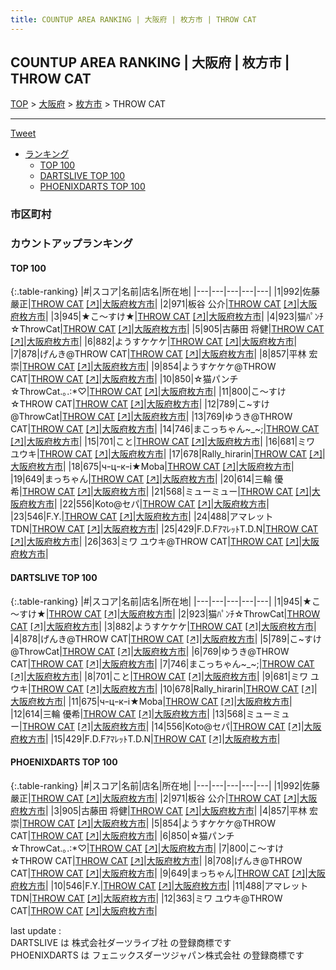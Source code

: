 ```yaml
---
title: COUNTUP AREA RANKING | 大阪府 | 枚方市 | THROW CAT
---
```

## COUNTUP AREA RANKING | 大阪府 | 枚方市 | THROW CAT

[TOP](/darts/rank/) > [大阪府](/darts/rank/大阪府/) > [枚方市](/darts/rank/大阪府/枚方市/) > THROW CAT

___

<a href="https://twitter.com/share?ref_src=twsrc%5Etfw" data-text="COUNTUP AREA RANKING | 大阪府枚方市THROW CAT" class="twitter-share-button" data-hashtags="DARTSLIVE,PHOENIXDARTS,darts,ダーツ" data-show-count="false">Tweet</a>

* [ランキング](#カウントアップランキング)
    * [TOP 100](#top-100)
    * [DARTSLIVE TOP 100](#dartslive-top-100)
    * [PHOENIXDARTS TOP 100](#phoenixdarts-top-100)

### 市区町村

<ul>

</ul>

### カウントアップランキング

#### TOP 100



{:.table-ranking}
|#|スコア|名前|店名|所在地|
|---|---|---|---|---|
|1|992|<span class="rank-name-pd"><span class="pro-icon-pd"></span>佐藤 嚴正</span>|<a href="/darts/rank/shops/94359.html">THROW CAT</a> <a href="https://vs.phoenixdarts.com/jp/shop/shopDetailInfo/s_94359?s_seq=94359">[↗]</a>|<a href="/darts/rank/大阪府/枚方市">大阪府枚方市</a>|
|2|971|<span class="rank-name-pd"><span class="pro-icon-pd"></span>板谷 公介</span>|<a href="/darts/rank/shops/94359.html">THROW CAT</a> <a href="https://vs.phoenixdarts.com/jp/shop/shopDetailInfo/s_94359?s_seq=94359">[↗]</a>|<a href="/darts/rank/大阪府/枚方市">大阪府枚方市</a>|
|3|945|<span class="rank-name-dl">★こ～すけ★</span>|<a href="/darts/rank/shops/14f48d95288a432228032249b44395af.html">THROW CAT</a> <a href="https://search.dartslive.com/jp/shop/14f48d95288a432228032249b44395af">[↗]</a>|<a href="/darts/rank/大阪府/枚方市">大阪府枚方市</a>|
|4|923|<span class="rank-name-dl">猫ﾊﾟﾝﾁ☆ThrowCat</span>|<a href="/darts/rank/shops/14f48d95288a432228032249b44395af.html">THROW CAT</a> <a href="https://search.dartslive.com/jp/shop/14f48d95288a432228032249b44395af">[↗]</a>|<a href="/darts/rank/大阪府/枚方市">大阪府枚方市</a>|
|5|905|<span class="rank-name-pd"><span class="pro-icon-pd"></span>古藤田 将健</span>|<a href="/darts/rank/shops/94359.html">THROW CAT</a> <a href="https://vs.phoenixdarts.com/jp/shop/shopDetailInfo/s_94359?s_seq=94359">[↗]</a>|<a href="/darts/rank/大阪府/枚方市">大阪府枚方市</a>|
|6|882|<span class="rank-name-dl">ようすケケケ</span>|<a href="/darts/rank/shops/14f48d95288a432228032249b44395af.html">THROW CAT</a> <a href="https://search.dartslive.com/jp/shop/14f48d95288a432228032249b44395af">[↗]</a>|<a href="/darts/rank/大阪府/枚方市">大阪府枚方市</a>|
|7|878|<span class="rank-name-dl">げんき@THROW CAT</span>|<a href="/darts/rank/shops/14f48d95288a432228032249b44395af.html">THROW CAT</a> <a href="https://search.dartslive.com/jp/shop/14f48d95288a432228032249b44395af">[↗]</a>|<a href="/darts/rank/大阪府/枚方市">大阪府枚方市</a>|
|8|857|<span class="rank-name-pd"><span class="pro-icon-pd"></span>平林 宏崇</span>|<a href="/darts/rank/shops/94359.html">THROW CAT</a> <a href="https://vs.phoenixdarts.com/jp/shop/shopDetailInfo/s_94359?s_seq=94359">[↗]</a>|<a href="/darts/rank/大阪府/枚方市">大阪府枚方市</a>|
|9|854|<span class="rank-name-pd">ようすケケケ@THROW CAT</span>|<a href="/darts/rank/shops/94359.html">THROW CAT</a> <a href="https://vs.phoenixdarts.com/jp/shop/shopDetailInfo/s_94359?s_seq=94359">[↗]</a>|<a href="/darts/rank/大阪府/枚方市">大阪府枚方市</a>|
|10|850|<span class="rank-name-pd">☆猫パンチ☆ThrowCat.｡.:*♡</span>|<a href="/darts/rank/shops/94359.html">THROW CAT</a> <a href="https://vs.phoenixdarts.com/jp/shop/shopDetailInfo/s_94359?s_seq=94359">[↗]</a>|<a href="/darts/rank/大阪府/枚方市">大阪府枚方市</a>|
|11|800|<span class="rank-name-pd">こ〜すけ☆THROW CAT</span>|<a href="/darts/rank/shops/94359.html">THROW CAT</a> <a href="https://vs.phoenixdarts.com/jp/shop/shopDetailInfo/s_94359?s_seq=94359">[↗]</a>|<a href="/darts/rank/大阪府/枚方市">大阪府枚方市</a>|
|12|789|<span class="rank-name-dl">こ~すけ@ThrowCat</span>|<a href="/darts/rank/shops/14f48d95288a432228032249b44395af.html">THROW CAT</a> <a href="https://search.dartslive.com/jp/shop/14f48d95288a432228032249b44395af">[↗]</a>|<a href="/darts/rank/大阪府/枚方市">大阪府枚方市</a>|
|13|769|<span class="rank-name-dl">ゆうき@THROW CAT</span>|<a href="/darts/rank/shops/14f48d95288a432228032249b44395af.html">THROW CAT</a> <a href="https://search.dartslive.com/jp/shop/14f48d95288a432228032249b44395af">[↗]</a>|<a href="/darts/rank/大阪府/枚方市">大阪府枚方市</a>|
|14|746|<span class="rank-name-dl">まこっちゃん~_~;</span>|<a href="/darts/rank/shops/14f48d95288a432228032249b44395af.html">THROW CAT</a> <a href="https://search.dartslive.com/jp/shop/14f48d95288a432228032249b44395af">[↗]</a>|<a href="/darts/rank/大阪府/枚方市">大阪府枚方市</a>|
|15|701|<span class="rank-name-dl">こと</span>|<a href="/darts/rank/shops/14f48d95288a432228032249b44395af.html">THROW CAT</a> <a href="https://search.dartslive.com/jp/shop/14f48d95288a432228032249b44395af">[↗]</a>|<a href="/darts/rank/大阪府/枚方市">大阪府枚方市</a>|
|16|681|<span class="rank-name-dl">ミワ ユウキ</span>|<a href="/darts/rank/shops/14f48d95288a432228032249b44395af.html">THROW CAT</a> <a href="https://search.dartslive.com/jp/shop/14f48d95288a432228032249b44395af">[↗]</a>|<a href="/darts/rank/大阪府/枚方市">大阪府枚方市</a>|
|17|678|<span class="rank-name-dl">Rally_hirarin</span>|<a href="/darts/rank/shops/14f48d95288a432228032249b44395af.html">THROW CAT</a> <a href="https://search.dartslive.com/jp/shop/14f48d95288a432228032249b44395af">[↗]</a>|<a href="/darts/rank/大阪府/枚方市">大阪府枚方市</a>|
|18|675|<span class="rank-name-dl">чｰцｰкｰi★Moba</span>|<a href="/darts/rank/shops/14f48d95288a432228032249b44395af.html">THROW CAT</a> <a href="https://search.dartslive.com/jp/shop/14f48d95288a432228032249b44395af">[↗]</a>|<a href="/darts/rank/大阪府/枚方市">大阪府枚方市</a>|
|19|649|<span class="rank-name-pd">まっちゃん</span>|<a href="/darts/rank/shops/94359.html">THROW CAT</a> <a href="https://vs.phoenixdarts.com/jp/shop/shopDetailInfo/s_94359?s_seq=94359">[↗]</a>|<a href="/darts/rank/大阪府/枚方市">大阪府枚方市</a>|
|20|614|<span class="rank-name-dl">三輪 優希</span>|<a href="/darts/rank/shops/14f48d95288a432228032249b44395af.html">THROW CAT</a> <a href="https://search.dartslive.com/jp/shop/14f48d95288a432228032249b44395af">[↗]</a>|<a href="/darts/rank/大阪府/枚方市">大阪府枚方市</a>|
|21|568|<span class="rank-name-dl">ミューミュー</span>|<a href="/darts/rank/shops/14f48d95288a432228032249b44395af.html">THROW CAT</a> <a href="https://search.dartslive.com/jp/shop/14f48d95288a432228032249b44395af">[↗]</a>|<a href="/darts/rank/大阪府/枚方市">大阪府枚方市</a>|
|22|556|<span class="rank-name-dl">Koto@セパ</span>|<a href="/darts/rank/shops/14f48d95288a432228032249b44395af.html">THROW CAT</a> <a href="https://search.dartslive.com/jp/shop/14f48d95288a432228032249b44395af">[↗]</a>|<a href="/darts/rank/大阪府/枚方市">大阪府枚方市</a>|
|23|546|<span class="rank-name-pd">F.Y.</span>|<a href="/darts/rank/shops/94359.html">THROW CAT</a> <a href="https://vs.phoenixdarts.com/jp/shop/shopDetailInfo/s_94359?s_seq=94359">[↗]</a>|<a href="/darts/rank/大阪府/枚方市">大阪府枚方市</a>|
|24|488|<span class="rank-name-pd">アマレットTDN</span>|<a href="/darts/rank/shops/94359.html">THROW CAT</a> <a href="https://vs.phoenixdarts.com/jp/shop/shopDetailInfo/s_94359?s_seq=94359">[↗]</a>|<a href="/darts/rank/大阪府/枚方市">大阪府枚方市</a>|
|25|429|<span class="rank-name-dl">F.D.FｱﾏﾚｯﾄT.D.N</span>|<a href="/darts/rank/shops/14f48d95288a432228032249b44395af.html">THROW CAT</a> <a href="https://search.dartslive.com/jp/shop/14f48d95288a432228032249b44395af">[↗]</a>|<a href="/darts/rank/大阪府/枚方市">大阪府枚方市</a>|
|26|363|<span class="rank-name-pd">ミワ ユウキ@THROW CAT</span>|<a href="/darts/rank/shops/94359.html">THROW CAT</a> <a href="https://vs.phoenixdarts.com/jp/shop/shopDetailInfo/s_94359?s_seq=94359">[↗]</a>|<a href="/darts/rank/大阪府/枚方市">大阪府枚方市</a>|


#### DARTSLIVE TOP 100



{:.table-ranking}
|#|スコア|名前|店名|所在地|
|---|---|---|---|---|
|1|945|<span class="rank-name-dl">★こ～すけ★</span>|<a href="/darts/rank/shops/14f48d95288a432228032249b44395af.html">THROW CAT</a> <a href="https://search.dartslive.com/jp/shop/14f48d95288a432228032249b44395af">[↗]</a>|<a href="/darts/rank/大阪府/枚方市">大阪府枚方市</a>|
|2|923|<span class="rank-name-dl">猫ﾊﾟﾝﾁ☆ThrowCat</span>|<a href="/darts/rank/shops/14f48d95288a432228032249b44395af.html">THROW CAT</a> <a href="https://search.dartslive.com/jp/shop/14f48d95288a432228032249b44395af">[↗]</a>|<a href="/darts/rank/大阪府/枚方市">大阪府枚方市</a>|
|3|882|<span class="rank-name-dl">ようすケケケ</span>|<a href="/darts/rank/shops/14f48d95288a432228032249b44395af.html">THROW CAT</a> <a href="https://search.dartslive.com/jp/shop/14f48d95288a432228032249b44395af">[↗]</a>|<a href="/darts/rank/大阪府/枚方市">大阪府枚方市</a>|
|4|878|<span class="rank-name-dl">げんき@THROW CAT</span>|<a href="/darts/rank/shops/14f48d95288a432228032249b44395af.html">THROW CAT</a> <a href="https://search.dartslive.com/jp/shop/14f48d95288a432228032249b44395af">[↗]</a>|<a href="/darts/rank/大阪府/枚方市">大阪府枚方市</a>|
|5|789|<span class="rank-name-dl">こ~すけ@ThrowCat</span>|<a href="/darts/rank/shops/14f48d95288a432228032249b44395af.html">THROW CAT</a> <a href="https://search.dartslive.com/jp/shop/14f48d95288a432228032249b44395af">[↗]</a>|<a href="/darts/rank/大阪府/枚方市">大阪府枚方市</a>|
|6|769|<span class="rank-name-dl">ゆうき@THROW CAT</span>|<a href="/darts/rank/shops/14f48d95288a432228032249b44395af.html">THROW CAT</a> <a href="https://search.dartslive.com/jp/shop/14f48d95288a432228032249b44395af">[↗]</a>|<a href="/darts/rank/大阪府/枚方市">大阪府枚方市</a>|
|7|746|<span class="rank-name-dl">まこっちゃん~_~;</span>|<a href="/darts/rank/shops/14f48d95288a432228032249b44395af.html">THROW CAT</a> <a href="https://search.dartslive.com/jp/shop/14f48d95288a432228032249b44395af">[↗]</a>|<a href="/darts/rank/大阪府/枚方市">大阪府枚方市</a>|
|8|701|<span class="rank-name-dl">こと</span>|<a href="/darts/rank/shops/14f48d95288a432228032249b44395af.html">THROW CAT</a> <a href="https://search.dartslive.com/jp/shop/14f48d95288a432228032249b44395af">[↗]</a>|<a href="/darts/rank/大阪府/枚方市">大阪府枚方市</a>|
|9|681|<span class="rank-name-dl">ミワ ユウキ</span>|<a href="/darts/rank/shops/14f48d95288a432228032249b44395af.html">THROW CAT</a> <a href="https://search.dartslive.com/jp/shop/14f48d95288a432228032249b44395af">[↗]</a>|<a href="/darts/rank/大阪府/枚方市">大阪府枚方市</a>|
|10|678|<span class="rank-name-dl">Rally_hirarin</span>|<a href="/darts/rank/shops/14f48d95288a432228032249b44395af.html">THROW CAT</a> <a href="https://search.dartslive.com/jp/shop/14f48d95288a432228032249b44395af">[↗]</a>|<a href="/darts/rank/大阪府/枚方市">大阪府枚方市</a>|
|11|675|<span class="rank-name-dl">чｰцｰкｰi★Moba</span>|<a href="/darts/rank/shops/14f48d95288a432228032249b44395af.html">THROW CAT</a> <a href="https://search.dartslive.com/jp/shop/14f48d95288a432228032249b44395af">[↗]</a>|<a href="/darts/rank/大阪府/枚方市">大阪府枚方市</a>|
|12|614|<span class="rank-name-dl">三輪 優希</span>|<a href="/darts/rank/shops/14f48d95288a432228032249b44395af.html">THROW CAT</a> <a href="https://search.dartslive.com/jp/shop/14f48d95288a432228032249b44395af">[↗]</a>|<a href="/darts/rank/大阪府/枚方市">大阪府枚方市</a>|
|13|568|<span class="rank-name-dl">ミューミュー</span>|<a href="/darts/rank/shops/14f48d95288a432228032249b44395af.html">THROW CAT</a> <a href="https://search.dartslive.com/jp/shop/14f48d95288a432228032249b44395af">[↗]</a>|<a href="/darts/rank/大阪府/枚方市">大阪府枚方市</a>|
|14|556|<span class="rank-name-dl">Koto@セパ</span>|<a href="/darts/rank/shops/14f48d95288a432228032249b44395af.html">THROW CAT</a> <a href="https://search.dartslive.com/jp/shop/14f48d95288a432228032249b44395af">[↗]</a>|<a href="/darts/rank/大阪府/枚方市">大阪府枚方市</a>|
|15|429|<span class="rank-name-dl">F.D.FｱﾏﾚｯﾄT.D.N</span>|<a href="/darts/rank/shops/14f48d95288a432228032249b44395af.html">THROW CAT</a> <a href="https://search.dartslive.com/jp/shop/14f48d95288a432228032249b44395af">[↗]</a>|<a href="/darts/rank/大阪府/枚方市">大阪府枚方市</a>|


#### PHOENIXDARTS TOP 100



{:.table-ranking}
|#|スコア|名前|店名|所在地|
|---|---|---|---|---|
|1|992|<span class="rank-name-pd"><span class="pro-icon-pd"></span>佐藤 嚴正</span>|<a href="/darts/rank/shops/94359.html">THROW CAT</a> <a href="https://vs.phoenixdarts.com/jp/shop/shopDetailInfo/s_94359?s_seq=94359">[↗]</a>|<a href="/darts/rank/大阪府/枚方市">大阪府枚方市</a>|
|2|971|<span class="rank-name-pd"><span class="pro-icon-pd"></span>板谷 公介</span>|<a href="/darts/rank/shops/94359.html">THROW CAT</a> <a href="https://vs.phoenixdarts.com/jp/shop/shopDetailInfo/s_94359?s_seq=94359">[↗]</a>|<a href="/darts/rank/大阪府/枚方市">大阪府枚方市</a>|
|3|905|<span class="rank-name-pd"><span class="pro-icon-pd"></span>古藤田 将健</span>|<a href="/darts/rank/shops/94359.html">THROW CAT</a> <a href="https://vs.phoenixdarts.com/jp/shop/shopDetailInfo/s_94359?s_seq=94359">[↗]</a>|<a href="/darts/rank/大阪府/枚方市">大阪府枚方市</a>|
|4|857|<span class="rank-name-pd"><span class="pro-icon-pd"></span>平林 宏崇</span>|<a href="/darts/rank/shops/94359.html">THROW CAT</a> <a href="https://vs.phoenixdarts.com/jp/shop/shopDetailInfo/s_94359?s_seq=94359">[↗]</a>|<a href="/darts/rank/大阪府/枚方市">大阪府枚方市</a>|
|5|854|<span class="rank-name-pd">ようすケケケ@THROW CAT</span>|<a href="/darts/rank/shops/94359.html">THROW CAT</a> <a href="https://vs.phoenixdarts.com/jp/shop/shopDetailInfo/s_94359?s_seq=94359">[↗]</a>|<a href="/darts/rank/大阪府/枚方市">大阪府枚方市</a>|
|6|850|<span class="rank-name-pd">☆猫パンチ☆ThrowCat.｡.:*♡</span>|<a href="/darts/rank/shops/94359.html">THROW CAT</a> <a href="https://vs.phoenixdarts.com/jp/shop/shopDetailInfo/s_94359?s_seq=94359">[↗]</a>|<a href="/darts/rank/大阪府/枚方市">大阪府枚方市</a>|
|7|800|<span class="rank-name-pd">こ〜すけ☆THROW CAT</span>|<a href="/darts/rank/shops/94359.html">THROW CAT</a> <a href="https://vs.phoenixdarts.com/jp/shop/shopDetailInfo/s_94359?s_seq=94359">[↗]</a>|<a href="/darts/rank/大阪府/枚方市">大阪府枚方市</a>|
|8|708|<span class="rank-name-pd">げんき@THROW CAT</span>|<a href="/darts/rank/shops/94359.html">THROW CAT</a> <a href="https://vs.phoenixdarts.com/jp/shop/shopDetailInfo/s_94359?s_seq=94359">[↗]</a>|<a href="/darts/rank/大阪府/枚方市">大阪府枚方市</a>|
|9|649|<span class="rank-name-pd">まっちゃん</span>|<a href="/darts/rank/shops/94359.html">THROW CAT</a> <a href="https://vs.phoenixdarts.com/jp/shop/shopDetailInfo/s_94359?s_seq=94359">[↗]</a>|<a href="/darts/rank/大阪府/枚方市">大阪府枚方市</a>|
|10|546|<span class="rank-name-pd">F.Y.</span>|<a href="/darts/rank/shops/94359.html">THROW CAT</a> <a href="https://vs.phoenixdarts.com/jp/shop/shopDetailInfo/s_94359?s_seq=94359">[↗]</a>|<a href="/darts/rank/大阪府/枚方市">大阪府枚方市</a>|
|11|488|<span class="rank-name-pd">アマレットTDN</span>|<a href="/darts/rank/shops/94359.html">THROW CAT</a> <a href="https://vs.phoenixdarts.com/jp/shop/shopDetailInfo/s_94359?s_seq=94359">[↗]</a>|<a href="/darts/rank/大阪府/枚方市">大阪府枚方市</a>|
|12|363|<span class="rank-name-pd">ミワ ユウキ@THROW CAT</span>|<a href="/darts/rank/shops/94359.html">THROW CAT</a> <a href="https://vs.phoenixdarts.com/jp/shop/shopDetailInfo/s_94359?s_seq=94359">[↗]</a>|<a href="/darts/rank/大阪府/枚方市">大阪府枚方市</a>|


<div class="footer border-top border-gray-light mt-5 pt-3 text-right text-gray">
    last update : <span style="font-weight: italic" id="foot_last_modified"></span><br />
    DARTSLIVE は 株式会社ダーツライブ社 の登録商標です<br />
    PHOENIXDARTS は フェニックスダーツジャパン株式会社 の登録商標です<br />
</div>

<script src="https://cdnjs.cloudflare.com/ajax/libs/jquery.tablesorter/2.31.3/js/jquery.tablesorter.min.js" integrity="sha512-qzgd5cYSZcosqpzpn7zF2ZId8f/8CHmFKZ8j7mU4OUXTNRd5g+ZHBPsgKEwoqxCtdQvExE5LprwwPAgoicguNg==" crossorigin="anonymous" referrerpolicy="no-referrer"></script>
<link rel="stylesheet" href="https://cdnjs.cloudflare.com/ajax/libs/jquery.tablesorter/2.31.3/css/theme.default.min.css" integrity="sha512-wghhOJkjQX0Lh3NSWvNKeZ0ZpNn+SPVXX1Qyc9OCaogADktxrBiBdKGDoqVUOyhStvMBmJQ8ZdMHiR3wuEq8+w==" crossorigin="anonymous" referrerpolicy="no-referrer" />
<script>
$(function() {
    $(".table-ranking").tablesorter({sortList:[[0, 0]]});
    $("#foot_last_modified").text(formatDate(new Date(document.lastModified), 'yyyy-MM-dd HH:mm:ss'));
});
</script>

<script async src="https://platform.twitter.com/widgets.js" charset="utf-8"></script>